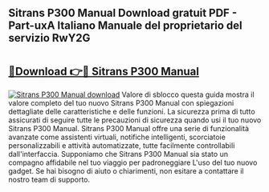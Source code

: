 ## Sitrans P300 Manual Download gratuit PDF - Part-uxA Italiano Manuale del proprietario del servizio RwY2G

# <h2><a href="http://dfc1656.blite.top/?on=Sitrans+P300+Manual">🔗Download 👉🔴 Sitrans P300 Manual</a></h2>

[![Sitrans P300 Manual download](https://i.imgur.com/lujVjoI.png)](http://dfc1656.blite.top/?on=Sitrans+P300+Manual)
Valore di sblocco questa guida mostra il valore completo del tuo nuovo Sitrans P300 Manual con spiegazioni dettagliate delle caratteristiche e delle funzioni. La sicurezza prima di tutto assicurati di seguire tutte le precauzioni di sicurezza quando usi il tuo nuovo Sitrans P300 Manual. Sitrans P300 Manual offre una serie di funzionalità avanzate come assistenti virtuali, notifiche intelligenti, scorciatoie personalizzabili e attività automatizzate, tutte facilmente controllabili dall'interfaccia. Supponiamo che Sitrans P300 Manual sia stato un compagno affidabile nel tuo viaggio per padroneggiare L'uso del tuo nuovo gadget. Se hai bisogno di aiuto o chiarimenti, non esitare a contattare il nostro team di supporto.
